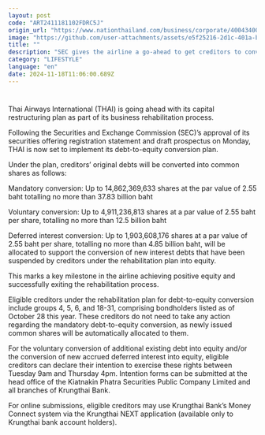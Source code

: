 ```yaml
---
layout: post
code: "ART2411181102FDRC5J"
origin_url: "https://www.nationthailand.com/business/corporate/40043400"
image: "https://github.com/user-attachments/assets/e5f25216-2d1c-401a-b941-496ec81ee390"
title: ""
description: "SEC gives the airline a go-ahead to get creditors to convert existing debt into equity, marking a huge step towards THAI exiting rehab"
category: "LIFESTYLE"
language: "en"
date: 2024-11-18T11:06:00.689Z
---
```


# 









Thai Airways International (THAI) is going ahead with its capital restructuring plan as part of its business rehabilitation process.

Following the Securities and Exchange Commission (SEC)’s approval of its securities offering registration statement and draft prospectus on Monday, THAI is now set to implement its debt-to-equity conversion plan.

Under the plan, creditors’ original debts will be converted into common shares as follows:

Mandatory conversion: Up to 14,862,369,633 shares at the par value of 2.55 baht totalling no more than 37.83 billion baht

Voluntary conversion: Up to 4,911,236,813 shares at a par value of 2.55 baht per share, totalling no more than 12.5 billion baht

Deferred interest conversion: Up to 1,903,608,176 shares at a par value of 2.55 baht per share, totalling no more than 4.85 billion baht, will be allocated to support the conversion of new interest debts that have been suspended by creditors under the rehabilitation plan into equity.

This marks a key milestone in the airline achieving positive equity and successfully exiting the rehabilitation process.

Eligible creditors under the rehabilitation plan for debt-to-equity conversion include groups 4, 5, 6, and 18-31, comprising bondholders listed as of October 28 this year. These creditors do not need to take any action regarding the mandatory debt-to-equity conversion, as newly issued common shares will be automatically allocated to them.

For the voluntary conversion of additional existing debt into equity and/or the conversion of new accrued deferred interest into equity, eligible creditors can declare their intention to exercise these rights between Tuesday 9am and Thursday 4pm. Intention forms can be submitted at the head office of the Kiatnakin Phatra Securities Public Company Limited and all branches of Krungthai Bank.

For online submissions, eligible creditors may use Krungthai Bank’s Money Connect system via the Krungthai NEXT application (available only to Krungthai bank account holders).